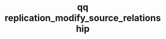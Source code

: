 ---
category: replication
command: replication_modify_source_relationship
keywords: qq, qq_cli, replication_modify_source_relationship
optional_options:
- alternate: []
  help: Unique identifier of the source replication relationship
  name: --id
  required: true
- alternate: []
  help: The target IP address
  name: --new-target-address
  required: false
- alternate: []
  help: Network port to replicate to on the target
  name: --new-target-port
  required: false
- alternate:
  - --timezone
  help: The timezone for the relationship's blackout windows (e.g. America/Los_Angeles
    or UTC). See the time_list_timezones qq command for a complete list of supported
    timezones.
  name: -z
  required: false
permalink: /qq-cli-command-guide/replication/replication_modify_source_relationship.html
positional_options: []
sidebar: qq_cli_command_reference_sidebar
summary: This section explains how to use the <code>qq replication_modify_source_relationship</code>
  command.
synopsis: Modify an existing source replication relationship.
title: qq replication_modify_source_relationship
usage: "qq replication_modify_source_relationship [-h] --id ID [--new-target-address\
  \ NEW_TARGET_ADDRESS]\n    [--new-target-port NEW_TARGET_PORT] [-z TIMEZONE]\n \
  \   [--enable-replication {true,false}]\n    [--set-source-directory-read-only {true,false}]\n\
  \    [--map-local-ids-to-nfs-ids {true,false}]"

---